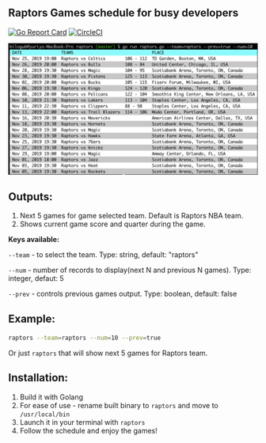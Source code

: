 
Raptors Games schedule for busy developers
-
[![Go Report Card](https://goreportcard.com/badge/github.com/bilogub/go-raptors)](https://goreportcard.com/report/github.com/bilogub/go-raptors)
[![CircleCI](https://circleci.com/gh/bilogub/go-raptors.svg?style=svg)](https://circleci.com/gh/bilogub/go-raptors)

<img src="raptors-lazy-schedule.png" width="800" />

Outputs:
-

1. Next 5 games for game selected team. Default is Raptors NBA team.
2. Shows current game score and quarter during the game.

**Keys available:**

`--team` - to select the team. Type: string, default: "raptors"

`--num` - number of records to display(next N and previous N games). Type: integer, defaut: 5

`--prev` - controls previous games output. Type: boolean, default: false

Example:
-
```sh
raptors --team=raptors --num=10 --prev=true
```
Or just `raptors` that will show next 5 games for Raptors team.

Installation:
-

1. Build it with Golang
2. For ease of use - rename built binary to `raptors` and move to `/usr/local/bin`
3. Launch it in your terminal with `raptors`
4. Follow the schedule and enjoy the games!

